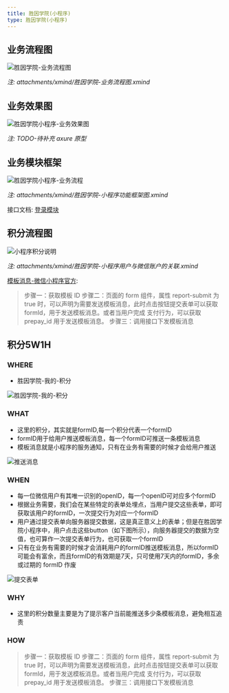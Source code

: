 ```yaml
---
title: 胜因学院(小程序)
type: 胜因学院(小程序)
---
```


## 业务流程图

![胜因学院-业务流程图](/images/胜因学院-业务流程图.png)

*注: attachments/xmind/胜因学院-业务流程图.xmind*

## 业务效果图

![胜因学院小程序-业务效果图](/images/胜因学院-小程序业务效果图.png)

*注: TODO-待补充 axure 原型*

## 业务模块框架

![胜因学院小程序-业务流程](/images/胜因学院-小程序模块框架图.png)

*注: attachments/xmind/胜因学院-小程序功能框架图.xmind*

接口文档: [登录模块](/developer/api-guide/syp-wxmp.html)

## 积分流程图

![小程序积分说明](/images/小程序积分说明.png)

*注: attachments/xmind/胜因学院-小程序用户与微信账户的关联.xmind*

[模板消息-微信小程序官方](https://developers.weixin.qq.com/miniprogram/dev/framework/open-ability/template-message.html):
> 步骤一：获取模板 ID
> 步骤二：页面的 form 组件，属性 report-submit 为 true 时，可以声明为需要发送模板消息，此时点击按钮提交表单可以获取 formId，用于发送模板消息。或者当用户完成 支付行为，可以获取 prepay_id 用于发送模板消息。
> 步骤三：调用接口下发模板消息

## 积分5W1H

### WHERE

- 胜因学院-我的-积分

![胜因学院-我的-积分](/images/胜因学院-我的-积分.png)

### WHAT

- 这里的积分，其实就是formID,每一个积分代表一个formID
- formID用于给用户推送模板消息，每一个formID可推送一条模板消息
- 模板消息就是小程序的服务通知，只有在业务有需要的时候才会给用户推送

![推送消息](/images/推送消息.png)

### WHEN

- 每一位微信用户有其唯一识别的openID，每一个openID可对应多个formID
- 根据业务需要，我们会在某些特定的表单处埋点，当用户提交这些表单，即可获取该用户的formID，一次提交行为对应一个formID
- 用户通过提交表单向服务器提交数据，这是真正意义上的表单；但是在胜因学院小程序中，用户点击这些button（如下图所示），向服务器提交的数据为空值，也可算作一次提交表单行为，也可获取一个formID
- 只有在业务有需要的时候才会消耗用户的formID推送模板消息，所以formID可能会有富余，而且formID的有效期是7天，只可使用7天内的formID，多余或过期的 formID 作废

![提交表单](/images/提交表单.jpeg)

### WHY

- 这里的积分数量主要是为了提示客户当前能推送多少条模板消息，避免相互追责

### HOW

> 步骤一：获取模板 ID
> 步骤二：页面的 form 组件，属性 report-submit 为 true 时，可以声明为需要发送模板消息，此时点击按钮提交表单可以获取 formId，用于发送模板消息。或者当用户完成 支付行为，可以获取 prepay_id 用于发送模板消息。
> 步骤三：调用接口下发模板消息
